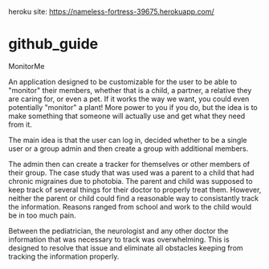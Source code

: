 heroku site: https://nameless-fortress-39675.herokuapp.com/

# github_guide


MonitorMe

An application designed to be customizable for the user to be able to "monitor" their members, whether that is a child, a partner, a relative they are caring for, or even a pet. If it works the way we want, you could even potentially "monitor" a plant! More power to you if you do, but the idea is to make something that someone will actually use and get what they need from it.

The main idea is that the user can log in, decided whether to be a single user or a group admin and then create a group with additional members. 

The admin then can create a tracker for themselves or other members of their group. The case study that was used was a parent to a child that had chronic migraines due to photobia. The parent and child was supposed to keep track of several things for their doctor to properly treat them. However, neither the parent or child could find a reasonable way to consistantly track the information. Reasons ranged from school and work to the child would be in too much pain. 

Between the pediatrician, the neurologist and any other doctor the information that was necessary to track was overwhelming. This is designed to resolve that issue and eliminate all obstacles keeping from tracking the information properly. 

